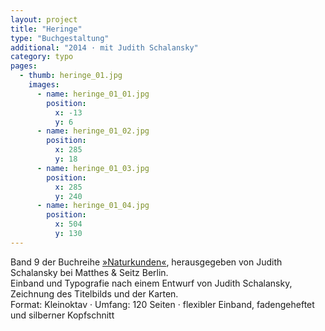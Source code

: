 ```yaml
---
layout: project
title: "Heringe"
type: "Buchgestaltung"
additional: "2014 · mit Judith Schalansky"
category: typo
pages:
  - thumb: heringe_01.jpg
    images:
      - name: heringe_01_01.jpg
        position:
          x: -13
          y: 6
      - name: heringe_01_02.jpg
        position:
          x: 285
          y: 18
      - name: heringe_01_03.jpg
        position:
          x: 285
          y: 240
      - name: heringe_01_04.jpg
        position:
          x: 504
          y: 130
---
```

Band 9 der Buchreihe [»Naturkunden«](http://www.naturkunden.de), herausgegeben von Judith Schalansky bei Matthes & Seitz Berlin.  
Einband und Typografie nach einem Entwurf von Judith Schalansky, Zeichnung des Titelbilds und der Karten.  
Format: Kleinoktav · Umfang: 120 Seiten · flexibler Einband, fadengeheftet und silberner Kopfschnitt
